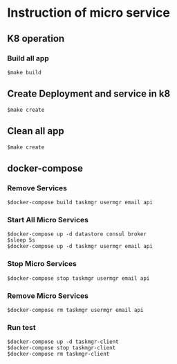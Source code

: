 # Instruction of micro service

## K8 operation
### Build all app
    $make build

## Create Deployment and service in k8
    $make create
    
## Clean all app
    $make create

## docker-compose
### Remove Services

    $docker-compose build taskmgr usermgr email api

### Start All Micro Services

    $docker-compose up -d datastore consul broker
    $sleep 5s
    $docker-compose up -d taskmgr usermgr email api

### Stop Micro Services

    $docker-compose stop taskmgr usermgr email api

### Remove Micro Services

    $docker-compose rm taskmgr usermgr email api

### Run test

    $docker-compose up -d taskmgr-client
    $docker-compose stop taskmgr-client
    $docker-compose rm taskmgr-client

